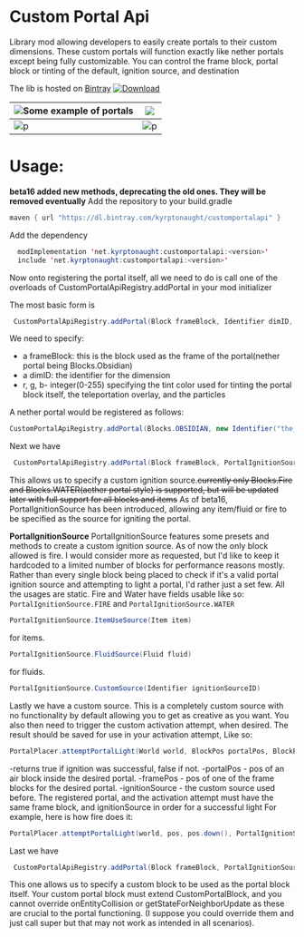 

# Custom Portal Api
Library mod allowing developers to easily create portals to their custom dimensions. These custom portals will function exactly like nether portals except being fully customizable. You can control the frame block, portal block or tinting of the default, ignition source, and destination

The lib is hosted on [Bintray](https://bintray.com/kyrptonaught/customportalapi/customportalapi)
 [ ![Download](https://api.bintray.com/packages/kyrptonaught/customportalapi/customportalapi/images/download.svg) ](https://bintray.com/kyrptonaught/customportalapi/customportalapi/_latestVersion) 

|![Some example of portals](https://raw.githubusercontent.com/kyrptonaught/customportalapi/main/images/2020-10-05_04.02.08.png)| ![](https://raw.githubusercontent.com/kyrptonaught/customportalapi/main/images/2020-11-11_15.01.14.png) |
|----------------------------|--|
|     ![p](https://raw.githubusercontent.com/kyrptonaught/customportalapi/main/images/2020-11-15_17.06.44.png)                       |![p](https://raw.githubusercontent.com/kyrptonaught/customportalapi/main/images/2020-11-15_17.07.38.png)  |

# Usage: 
**beta16 added new methods, deprecating the old ones. They will be removed eventually**
Add the repository to your build.gradle 
```java
maven { url "https://dl.bintray.com/kyrptonaught/customportalapi" }
  ```
Add the dependency
```java
  modImplementation 'net.kyrptonaught:customportalapi:<version>'
  include 'net.kyrptonaught:customportalapi:<version>'
  ```

Now onto registering the portal itself, all we need to do is call one of the overloads of CustomPortalApiRegistry.addPortal in your mod initializer

The most basic form is 
```java
 CustomPortalApiRegistry.addPortal(Block frameBlock, Identifier dimID, int r, int g, int b)
  ```
  We need to specify:
 - a frameBlock: this is the block used as the frame of the
   portal(nether portal being Blocks.Obsidian)  
 - a dimID: the identifier for the dimension
 - r, g, b- integer(0-255) specifying the tint color used for tinting the portal block itself, the teleportation overlay, and the particles
 
A nether portal would be registered as follows: 
```java
CustomPortalApiRegistry.addPortal(Blocks.OBSIDIAN, new Identifier("the_nether"), 131, 66, 184);
  ```
Next we have 
```java
 CustomPortalApiRegistry.addPortal(Block frameBlock, PortalIgnitionSource ignitionSource, Identifier dimID, int r, int g, int b) 
  ```
  This allows us to specify a custom ignition source.~~currently only Blocks.Fire and Blocks.WATER(aether portal style) is supported, but will be updated later with full support for all blocks and items~~
  As of beta16, PortalIgnitionSource has been introduced, allowing any item/fluid or fire to be specified as the source for igniting the portal.
  
  **PortalIgnitionSource**
  PortalIgnitionSource features some presets and methods to create a custom ignition source.
  As of now the only block allowed is fire. I would consider more as requested, but I'd like to keep it hardcoded to a limited number of blocks for performance reasons mostly. Rather than every single block being placed to check if it's a valid portal ignition source and attempting to light a portal, I'd rather just a set few.
  All the usages are static.
 Fire and Water have fields usable like so: 
  `PortalIgnitionSource.FIRE` and `PortalIgnitionSource.WATER`
  
  ```java
  PortalIgnitionSource.ItemUseSource(Item item)
  ``` 
   for items.
  ```java
PortalIgnitionSource.FluidSource(Fluid fluid)
  ``` 
   for fluids.
 
  ```java
PortalIgnitionSource.CustomSource(Identifier ignitionSourceID)
  ``` 
  Lastly we have a custom source. This is a completely custom source with no functionality by default allowing you to get as creative as you want. You also then need to trigger the custom activation attempt, when desired. The result should be saved for use in your activation attempt, Like so:
   ```java
  PortalPlacer.attemptPortalLight(World world, BlockPos portalPos, BlockPos framePos, PortalIgnitionSource ignitionSource)
  ``` 
  -returns true if ignition was successful, false if not.
 -portalPos - pos of an air block inside the desired portal.
 -framePos - pos of one of the frame blocks for the desired portal.
 -ignitionSource - the custom source used before. 
 The registered portal, and the activation attempt must have the same frame block, and ignitionSource in order for a successful light
 For example, here is how fire does it: 
  ```java
 PortalPlacer.attemptPortalLight(world, pos, pos.down(), PortalIgnitionSource.FIRE)
  ``` 

Last we have 
```java
 CustomPortalApiRegistry.addPortal(Block frameBlock, PortalIgnitionSource ignitionSource, CustomPortalBlock portalBlock, Identifier dimID, int r, int g, int b)
  ```
  This one allows us to specify a custom block to be used as the portal block itself. Your custom portal block must extend CustomPortalBlock, and you cannot override onEntityCollision or getStateForNeighborUpdate as these are crucial to the portal functioning. (I suppose you could override them and just call super but that may not work as intended in all scenarios).


